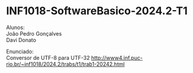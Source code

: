 # INF1018-SoftwareBasico-2024.2-T1  
Alunos:    
João Pedro Gonçalves  
Davi Donato  

Enunciado:  
Conversor de UTF-8 para UTF-32
http://www4.inf.puc-rio.br/~inf1018/2024.2/trabs/t1/trab1-20242.html
